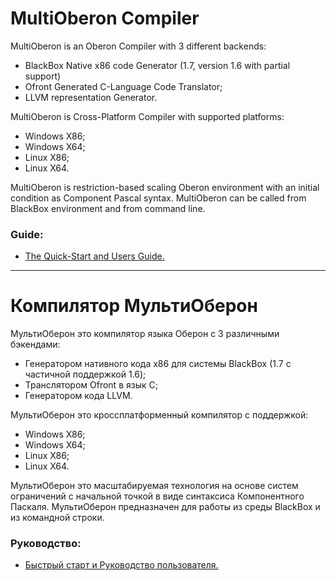 ﻿# MultiOberon Compiler

MultiOberon is an Oberon Compiler with 3 different backends:
* BlackBox Native x86 code Generator (1.7, version 1.6 with partial support)
* Ofront Generated C-Language Code Translator;
* LLVM representation Generator.

MultiOberon is Cross-Platform Compiler with supported platforms:
* Windows X86;
* Windows X64;
* Linux X86;
* Linux X64.

MultiOberon is restriction-based scaling Oberon environment with an initial condition as Component Pascal syntax.
MultiOberon can be called from BlackBox environment and from command line.


### Guide:
* [The Quick-Start and Users Guide.](https://github.com/dvdagaev/Mob/blob/master/MultiOberonCompilerUserGuide.pdf)

---

# Компилятор МультиОберон

МультиОберон это компилятор языка Оберон с 3 различными бэкендами:
* Генератором нативного кода x86 для системы BlackBox (1.7 с частичной поддержкой 1.6);
* Транслятором Ofront в язык C;
* Генератором кода LLVM.

МультиОберон это кроссплатформенный компилятор с поддержкой:
* Windows X86;
* Windows X64;
* Linux X86;
* Linux X64.

МультиОберон это масштабируемая технология на основе систем ограничений с начальной точкой в виде синтаксиса Компонентного Паскаля.
МультиОберон предназначен для работы из среды BlackBox и из командной строки.

### Руководство:
* [Быстрый старт и Руководство пользователя.](https://github.com/dvdagaev/Mob/blob/master/MultiOberonCompilerUserGuide_ru.pdf)

